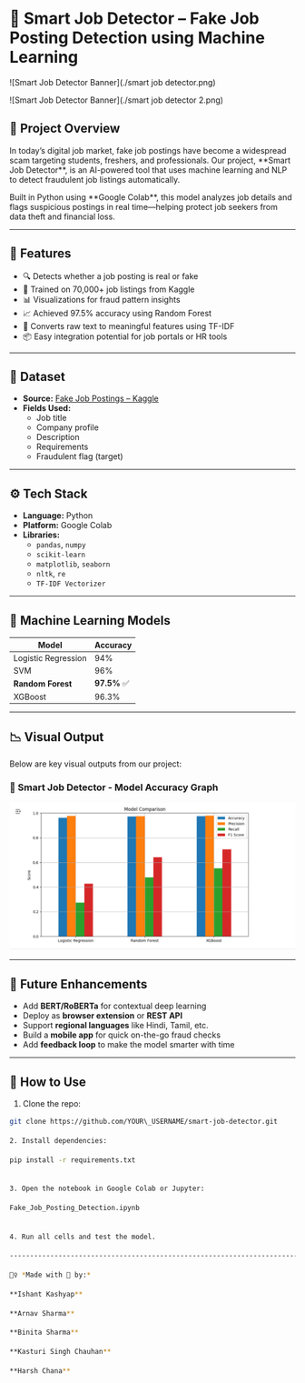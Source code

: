 # 🧠 Smart Job Detector – Fake Job Posting Detection using Machine Learning



![Smart Job Detector Banner](./smart job detector.png)

![Smart Job Detector Banner](./smart job detector 2.png)



## 📌 Project Overview



In today’s digital job market, fake job postings have become a widespread scam targeting students, freshers, and professionals. Our project, \*\*Smart Job Detector\*\*, is an AI-powered tool that uses machine learning and NLP to detect fraudulent job listings automatically.



Built in Python using \*\*Google Colab\*\*, this model analyzes job details and flags suspicious postings in real time—helping protect job seekers from data theft and financial loss.



----------------------------------------------------------------------------------------

## 🧪 Features


- 🔍 Detects whether a job posting is real or fake
- 🤖 Trained on 70,000+ job listings from Kaggle
- 📊 Visualizations for fraud pattern insights
- 📈 Achieved 97.5% accuracy using Random Forest
- 💬 Converts raw text to meaningful features using TF-IDF
- 📦 Easy integration potential for job portals or HR tools


----------------------------------------------------------------------------------------------

## 📁 Dataset


- **Source:** [Fake Job Postings – Kaggle](https://www.kaggle.com/shivamb/real-or-fake-fake-jobposting-prediction)
- **Fields Used:**
  - Job title
  - Company profile
  - Description
  - Requirements
  - Fraudulent flag (target)


-------------------------------------------------------------------

## ⚙️ Tech Stack

- **Language:** Python  
- **Platform:** Google Colab  
- **Libraries:** 
  - `pandas`, `numpy`
  - `scikit-learn`
  - `matplotlib`, `seaborn`
  - `nltk`, `re`
  - `TF-IDF Vectorizer`
--------------------------------------------------------------------

## 🧠 Machine Learning Models


| Model               | Accuracy |
|--------------------|----------|
| Logistic Regression| 94%      |
| SVM                | 96%      |
| **Random Forest**  | **97.5%** ✅ |
| XGBoost            | 96.3%    |


-------------------------------------------------------------------


## 📉 Visual Output

Below are key visual outputs from our project:

### 📌 Smart Job Detector - Model Accuracy Graph

![Model Accuracy Graph](./graph.png)


-------------------------------------------------------------------------------

## 🚀 Future Enhancements

- Add **BERT/RoBERTa** for contextual deep learning
- Deploy as **browser extension** or **REST API**
- Support **regional languages** like Hindi, Tamil, etc.
- Build a **mobile app** for quick on-the-go fraud checks
- Add **feedback loop** to make the model smarter with time
-------------------------------------------------------------------------------

## 📂 How to Use


1. Clone the repo:

```bash
git clone https://github.com/YOUR\_USERNAME/smart-job-detector.git

2. Install dependencies:

pip install -r requirements.txt


3. Open the notebook in Google Colab or Jupyter:

Fake_Job_Posting_Detection.ipynb


4. Run all cells and test the model.

----------------------------------------------------------------------------------------

🙋‍♀️ *Made with 💙 by:*

**Ishant Kashyap**

**Arnav Sharma**

**Binita Sharma**

**Kasturi Singh Chauhan**

**Harsh Chana**












